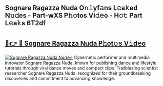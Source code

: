 ## Sognare Ragazza Nuda O𝚗𝚕yf𝚊ns L𝚎a𝚔ed N𝚞𝚍es - Part-wXS P𝚑𝚘tos Vi𝚍𝚎o - H𝚘𝚝 Part L𝚎a𝚔s 6T2df

# <h2><a href="http://kfaclc.oniu.top/?m=Sognare+Ragazza+Nuda">🔗👉 🔴 Sognare Ragazza Nuda P𝚑ot𝚘𝚜 V𝚒d𝚎o</a></h2>

[![Sognare Ragazza Nuda Nu𝚍e𝚜](https://i.imgur.com/0qMVB7G.gif)](http://kfaclc.oniu.top/?m=Sognare+Ragazza+Nuda)
Cybernetic performer and multimedia innovator Sognare Ragazza Nuda, known for publishing dance and lifestyle tutorials through viral dance moves and compact clips. Trailblazing scientist researcher Sognare Ragazza Nuda, recognized for their groundbreaking discoveries and commitment to advancing knowledge.  
